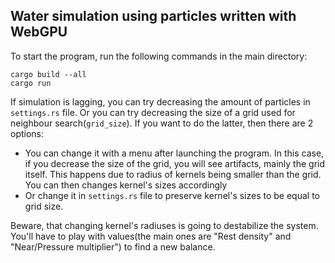 ## Water simulation using particles written with WebGPU
To start the program, run the following commands in the main directory:
```
cargo build --all
cargo run
```

If simulation is lagging, you can try  decreasing the amount of particles in `settings.rs` file. Or you can try decreasing the size of a grid used for neighbour search(`grid_size`). If you want to do the latter, then there are 2 options:

- You can change it with a menu after launching the program. In this case, if you decrease the size of the grid, you will see artifacts, mainly the grid itself. This happens due to radius of kernels being smaller than the grid. You can then changes kernel's sizes accordingly
- Or change it in `settings.rs` file to preserve kernel's sizes to be equal to grid size.

Beware, that changing kernel's radiuses is going to destabilize the system. You'll have to play with values(the main ones are "Rest density" and "Near/Pressure multiplier") to find a new balance.

